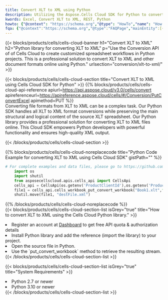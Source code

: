 ```yaml
---
title: Convert XLT to XML using Python 
description: Utilizing the Aspose.Cells Cloud SDK for Python to convert a XLT format file to a XML format file. 
kwords: Excel, Convert XLT to XML, REST, Python
howto: {"@context": "https://schema.org","@type": "HowTo","name": "How to convert XLT to XML using the Cells Cloud Python library.","description": "How to convert XLT to XML using the Cells Cloud Python library.","image": {"@type": "ImageObject"},"url": "/python/conversion/xlt-to-xml/","step": [{ "@type": "HowToStep","name": "How to convert XLT to XML using the Cells Cloud Python library. step 1", "image": {"@type": "ImageObject",},"url": "/python/conversion/xlt-to-xml/","text": "Register an account at <a href='https://dashboard.aspose.cloud/'>Dashboard</a> to get free API quota & authorization details",},{ "@type": "HowToStep","name": "How to convert XLT to XML using the Cells Cloud Python library. step 1", "image": {"@type": "ImageObject",},"url": "/python/conversion/xlt-to-xml/","text": "Install Python library and add the reference (import the library) to your project.",},{ "@type": "HowToStep","name": "How to convert XLT to XML using the Cells Cloud Python library. step 1", "image": {"@type": "ImageObject",},"url": "/python/conversion/xlt-to-xml/","text": "Open the source file in Python.",},{ "@type": "HowToStep","name": "How to convert XLT to XML using the Cells Cloud Python library. step 1", "image": {"@type": "ImageObject",},"url": "/python/conversion/xlt-to-xml/","text": "Use the `put_convert_workbook` method to retrieve the resulting stream.",}, ],"supply": {"@type": "HowToSupply","name": "document"},"tool": [{"@type": "HowToTool","name": "PyCharm, Visual Studio Code, Sublime, Eclipse"},{"@type": "HowToTool","name": "Aspose Cells"}],"totalTime": "PT6M"}
fqa: {"@context":"https://schema.org","@type":"FAQPage","mainEntity":[{"@type":"Question","name":"Why convert file formats in C# using REST API?","acceptedAnswer":{"@type":"Answer","text":"Documents are encoded in many ways, and some files may be incompatible with the software you use. To open and read such files, just convert them to appropriate file formats.<br/><ol><li>Install .NET SDK and add the reference (import the library) to your project.</li><li>Open the source file in C# using REST API.</li><li>Call the PutConvertWorkbookRequest() method, passing an output filename with required extension.</li><li>Get the result of conversion as a separate file.</li></ol>"}},{"@type":"Question","name":"What file formats can I convert with your C# library?","acceptedAnswer":{"@type":"Answer","text":"We support a variety of file formats for conversion using .NET library, including XLSX, Excel, xls , PDF, CSV, HTML, Markdown, XML, PNG, JPG, TIFF, Json, TXT and many more."}},{"@type":"Question","name":"What is the maximum allowed file size for conversion using this .NET library?","acceptedAnswer":{"@type":"Answer","text":"There are no file size limits for format conversions using .NET library."}}]}
---
```



{{< blocks/products/cells/cells-cloud-banner h1="Convert XLT to XML" h2="Python library for converting XLT to XML" p="Use the Conversion API of of Cells Cloud to create customized spreadsheet workflows in Python projects. This is a professional solution to convert XLT to XML and other document formats online using Python." urlsection="conversion/xlt-to-xml/" >}}

{{< blocks/products/cells/cells-cloud-section  title="Convert XLT to XML using Cells Cloud SDK for Python" >}}
{{% blocks/products/cells/cells-cloud-api-reference  apiurl=https://api.aspose.cloud/v3.0/cells/convert  apireferenceurl=https://apireference.aspose.cloud/cells/#/Conversion/PutConvertExcel  apimethod=PUT %}}
<br/>
Converting file formats from XLT to XML can be a complex task. Our Python SDK handles all XLT to XML format conversions while preserving the main structural and logical content of the source XLT spreadsheet. Our Python library provides a professional solution for converting XLT to XML files online. This Cloud SDK empowers Python developers with powerful functionality and ensures high-quality XML output.

{{< /blocks/products/cells/cells-cloud-section >}}

{{% blocks/products/cells/cells-cloud-noreplacecode title="Python Code Example for converting XLT to XML using Cells Cloud SDK" gistPath="" %}}
 
```python
# For complete examples and data files, please go to https://github.com/aspose-cells-cloud/aspose-cells-cloud-python/
    import os
    import shutil
    from asposecellscloud.apis.cells_api import CellsApi
    cells_api = CellsApi(os.getenv('ProductClientId'),os.getenv('ProductClientSecret'))
    file1 = cells_api.cells_workbook_put_convert_workbook("Book1.xlt",format="xml")
    shutil.move(file1, "destFile.xml")     
```
 
{{% /blocks/products/cells/cells-cloud-noreplacecode  %}}
<br/>
{{< blocks/products/cells/cells-cloud-section-list isGrey="true"  title="How to convert XLT to XML using the Cells Cloud Python library." >}}
<li>Register an account at <a href="https://dashboard.aspose.cloud/">Dashboard</a> to get free API quota & authorization details</li>
<li>Install Python library and add the reference (import the library) to your project.</li>
<li>Open the source file in Python.</li>
<li>Use the `put_convert_workbook` method to retrieve the resulting stream.</li>
{{< /blocks/products/cells/cells-cloud-section-list >}}

{{< blocks/products/cells/cells-cloud-section-list isGrey="true"  title="System Requirements" >}}
<li>Python 2.7 or newer</li>
<li>Python 3.10 or newer</li>
{{< /blocks/products/cells/cells-cloud-section-list >}}
